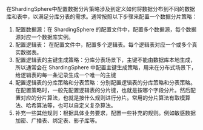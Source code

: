 在ShardingSphere中配置数据分片策略涉及到定义如何将数据分布到不同的数据库和表中，以满足分库分表的需求。通常按照以下步骤来配置一个数据分片策略：

1. 配置数据源：在 ShardingSphere 的配置文件中，配置多个数据源，每个数据源对应一个数据库实例。
2. 配置逻辑表： 在配置文件中，配置多个逻辑表。每个逻辑表对应一个或多个真实数据表。
3. 配置逻辑表的主键生成策略：分库分表场景下，主键不能由数据库本地生成，所以通常会在 ShardingSphere 中配置主键生成策略，用来在分布式场景下，给逻辑表的每一条记录生成一个唯一的主键
4. 配置逻辑表的分库策略和分表策略：分别配置逻辑表的分库策略和分表策略。在配置策略时，一般先配置逻辑表的分片键，也就是按哪个字段分片。然后配置对应的分片算法，也就是按什么规则进行分片。常用的分片算法有取模算法、哈希算法等，也可以自定义复杂算法。
5. 补充一些其他规则：根据具体业务要求，配置一些补充的规则。例如敏感数据加密、广播表、绑定表、影子库等。
